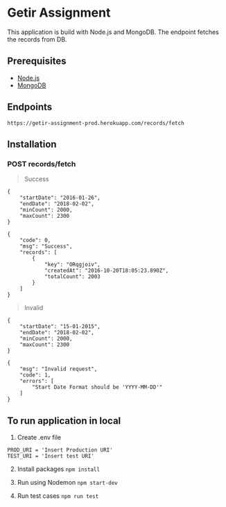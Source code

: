 # Getir Assignment

This application is build with Node.js and MongoDB. The endpoint fetches the records from DB.

## Prerequisites
* [Node.js](https://nodejs.org/en/)
* [MongoDB](https://www.mongodb.com/)

## Endpoints
```
https://getir-assignment-prod.herokuapp.com/records/fetch
```

## Installation

### POST records/fetch

> Success
```
{
    "startDate": "2016-01-26",
    "endDate": "2018-02-02",
    "minCount": 2000,
    "maxCount": 2300
}
```

```
{
    "code": 0,
    "msg": "Success",
    "records": [
        {
            "key": "ORqgjoiv",
            "createdAt": "2016-10-20T18:05:23.890Z",
            "totalCount": 2003
        }
    ]
}
```

> Invalid
```
{
    "startDate": "15-01-2015",
    "endDate": "2018-02-02",
    "minCount": 2000,
    "maxCount": 2300
}
```

```
{
    "msg": "Invalid request",
    "code": 1,
    "errors": [
        "Start Date Format should be 'YYYY-MM-DD'"
    ]
}
```

## To run application in local
1. Create .env file 
``` 
PROD_URI = 'Insert Production URI'
TEST_URI = 'Insert test URI' 
```

2. Install packages ``` npm install ```

3. Run using Nodemon ``` npm start-dev ```

4. Run test cases ``` npm run test ```
